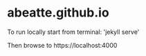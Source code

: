 abeatte.github.io
=================

To run locally start from terminal:
 'jekyll serve'

Then browse to https://localhost:4000
